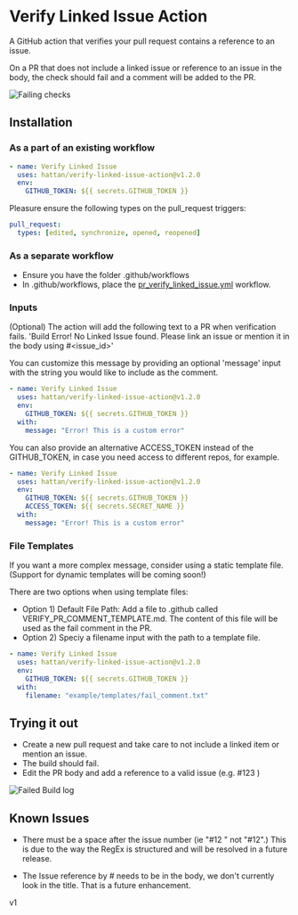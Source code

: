 # Verify Linked Issue Action

A GitHub action that verifies your pull request contains a reference to an issue.

On a PR that does not include a linked issue or reference to an issue in the body, the check should fail and a comment will be added to the PR.

![Failing checks](images/failed-pr-body.png "Failing checks")

## Installation

### As a part of an existing workflow

```yaml
- name: Verify Linked Issue
  uses: hattan/verify-linked-issue-action@v1.2.0
  env:
    GITHUB_TOKEN: ${{ secrets.GITHUB_TOKEN }}
```

Pleasure ensure the following types on the pull_request triggers:

```yaml
pull_request:
  types: [edited, synchronize, opened, reopened]
```

### As a separate workflow

- Ensure you have the folder .github/workflows
- In .github/workflows, place the [pr_verify_linked_issue.yml](example/pr_verify_linked_issue.yml) workflow.

### Inputs

(Optional) The action will add the following text to a PR when verification fails.
'Build Error! No Linked Issue found. Please link an issue or mention it in the body using #<issue_id>'

You can customize this message by providing an optional 'message' input with the string you would like to include as the comment.

```yaml
- name: Verify Linked Issue
  uses: hattan/verify-linked-issue-action@v1.2.0
  env:
    GITHUB_TOKEN: ${{ secrets.GITHUB_TOKEN }}
  with:
    message: "Error! This is a custom error"
```

You can also provide an alternative ACCESS_TOKEN instead of the GITHUB_TOKEN, in case you need access to different repos, for example.

```yaml
- name: Verify Linked Issue
  uses: hattan/verify-linked-issue-action@v1.2.0
  env:
    GITHUB_TOKEN: ${{ secrets.GITHUB_TOKEN }}
    ACCESS_TOKEN: ${{ secrets.SECRET_NAME }}
  with:
    message: "Error! This is a custom error"
```

### File Templates

If you want a more complex message, consider using a static template file. (Support for dynamic templates will be coming soon!)

There are two options when using template files:

- Option 1) Default File Path: Add a file to .github called VERIFY_PR_COMMENT_TEMPLATE.md. The content of this file will be used as the fail comment in the PR.
- Option 2) Speciy a filename input with the path to a template file.

```yaml
- name: Verify Linked Issue
  uses: hattan/verify-linked-issue-action@v1.2.0
  env:
    GITHUB_TOKEN: ${{ secrets.GITHUB_TOKEN }}
  with:
    filename: "example/templates/fail_comment.txt"
```

## Trying it out

- Create a new pull request and take care to not include a linked item or mention an issue.
- The build should fail.
- Edit the PR body and add a reference to a valid issue (e.g. #123 )

![Failed Build log](images/failed1.png "Failed Build log")

## Known Issues

- There must be a space after the issue number (ie "#12 " not "#12".) This is due to the way the RegEx is structured and will be resolved in a future release.

- The Issue reference by # needs to be in the body, we don't currently look in the title. That is a future enhancement.

v1
